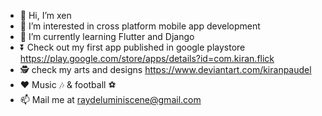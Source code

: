 - 👋 Hi, I’m xen
- 👀 I’m interested in cross platform mobile app development
- 🌱 I’m currently learning Flutter and Django
- ⏬ Check out my first app published in google playstore https://play.google.com/store/apps/details?id=com.kiran.flick
- 🕵 check my arts and designs https://www.deviantart.com/kiranpaudel
- ❤ Music 🎶 & football ⚽
- 📫 Mail me at raydeluminiscene@gmail.com 
<!---
xenSlayer/xenSlayer is a ✨ special ✨ repository because its `README.md` (this file) appears on your GitHub profile.
You can click the Preview link to take a look at your changes.
--->
